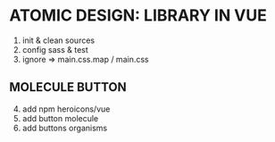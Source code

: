 # ATOMIC DESIGN: LIBRARY IN VUE

1. init & clean sources
2. config sass & test
3. ignore => main.css.map / main.css

## MOLECULE BUTTON
4. add npm heroicons/vue 
5. add button molecule
6. add buttons organisms
